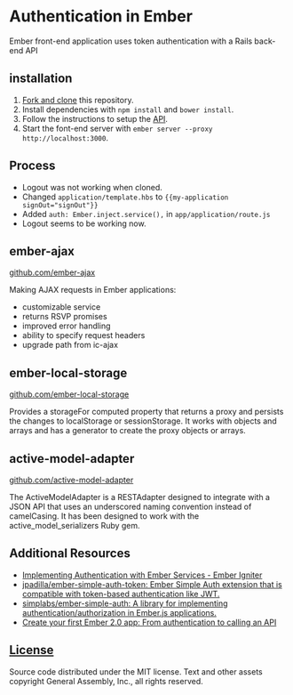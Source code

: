 # Authentication in Ember

Ember front-end application uses token authentication with a Rails back-end API

## installation

1.  [Fork and clone](https://github.com/ga-wdi-boston/meta/wiki/ForkAndClone)
    this repository.
1.  Install dependencies with `npm install` and `bower install`.
1.  Follow the instructions to setup the [API]().
1.  Start the font-end server with `ember server --proxy http://localhost:3000`.

## Process

-   Logout was not working when cloned.
-   Changed `application/template.hbs` to `{{my-application signOut="signOut"}}`
-   Added `auth: Ember.inject.service(),` in `app/application/route.js`
-   Logout seems to be working now.

## ember-ajax

[github.com/ember-ajax](https://github.com/ember-cli/ember-ajax)

Making AJAX requests in Ember applications:

-   customizable service
-   returns RSVP promises
-   improved error handling
-   ability to specify request headers
-   upgrade path from ic-ajax

## ember-local-storage

[github.com/ember-local-storage](https://github.com/funkensturm/ember-local-storage)

Provides a storageFor computed property that returns a proxy and persists the
changes to localStorage or sessionStorage. It works with objects and arrays
and has a generator to create the proxy objects or arrays.

## active-model-adapter

[github.com/active-model-adapter](https://github.com/ember-data/active-model-adapter)

The ActiveModelAdapter is a RESTAdapter designed to integrate with a JSON API
that uses an underscored naming convention instead of camelCasing.
It has been designed to work with the active_model_serializers Ruby gem.

## Additional Resources

-   [Implementing Authentication with Ember Services - Ember Igniter](http://emberigniter.com/implementing-authentication-with-ember-services/)
-   [jpadilla/ember-simple-auth-token: Ember Simple Auth extension that is compatible with token-based authentication like JWT.](https://github.com/jpadilla/ember-simple-auth-token)
-   [simplabs/ember-simple-auth: A library for implementing authentication/authorization in Ember.js applications.](https://github.com/simplabs/ember-simple-auth)
-   [Create your first Ember 2.0 app: From authentication to calling an API](https://auth0.com/blog/2015/08/11/create-your-first-ember-2-dot-0-app-from-authentication-to-calling-an-api/)

## [License](LICENSE)

Source code distributed under the MIT license. Text and other assets copyright
General Assembly, Inc., all rights reserved.
